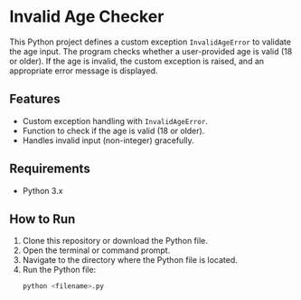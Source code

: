 # Invalid Age Checker

This Python project defines a custom exception `InvalidAgeError` to validate the age input. The program checks whether a user-provided age is valid (18 or older). If the age is invalid, the custom exception is raised, and an appropriate error message is displayed.

## Features
- Custom exception handling with `InvalidAgeError`.
- Function to check if the age is valid (18 or older).
- Handles invalid input (non-integer) gracefully.

## Requirements
- Python 3.x

## How to Run
1. Clone this repository or download the Python file.
2. Open the terminal or command prompt.
3. Navigate to the directory where the Python file is located.
4. Run the Python file:
   ```bash
   python <filename>.py

